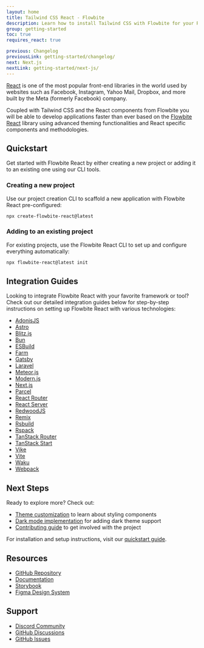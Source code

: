 ```yaml
---
layout: home
title: Tailwind CSS React - Flowbite
description: Learn how to install Tailwind CSS with Flowbite for your React project and start developing modern web applications using interactive elements based on utility classes
group: getting-started
toc: true
requires_react: true

previous: Changelog
previousLink: getting-started/changelog/
next: Next.js
nextLink: getting-started/next-js/
---
```


[React](https://react.dev/) is one of the most popular front-end libraries in the world used by websites such as Facebook, Instagram, Yahoo Mail, Dropbox, and more built by the Meta (formerly Facebook) company.

Coupled with Tailwind CSS and the React components from Flowbite you will be able to develop applications faster than ever based on the [Flowbite React](https://flowbite-react.com) library using advanced theming functionalities and React specific components and methodologies.

## Quickstart

Get started with Flowbite React by either creating a new project or adding it to an existing one using our CLI tools.

### Creating a new project

Use our project creation CLI to scaffold a new application with Flowbite React pre-configured:

```bash
npx create-flowbite-react@latest
```

### Adding to an existing project

For existing projects, use the Flowbite React CLI to set up and configure everything automatically:

```bash
npx flowbite-react@latest init
```

## Integration Guides

Looking to integrate Flowbite React with your favorite framework or tool? Check out our detailed integration guides below for step-by-step instructions on setting up Flowbite React with various technologies:

-   [AdonisJS](https://flowbite-react.com/docs/guides/adonisjs)
-   [Astro](https://flowbite-react.com/docs/guides/astro)
-   [Blitz.js](https://flowbite-react.com/docs/guides/blitzjs)
-   [Bun](https://flowbite-react.com/docs/guides/bun)
-   [ESBuild](https://flowbite-react.com/docs/guides/esbuild)
-   [Farm](https://flowbite-react.com/docs/guides/farm)
-   [Gatsby](https://flowbite-react.com/docs/guides/gatsby)
-   [Laravel](https://flowbite-react.com/docs/guides/laravel)
-   [Meteor.js](https://flowbite-react.com/docs/guides/meteorjs)
-   [Modern.js](https://flowbite-react.com/docs/guides/modernjs)
-   [Next.js](https://flowbite-react.com/docs/guides/nextjs)
-   [Parcel](https://flowbite-react.com/docs/guides/parcel)
-   [React Router](https://flowbite-react.com/docs/guides/react-router)
-   [React Server](https://flowbite-react.com/docs/guides/react-server)
-   [RedwoodJS](https://flowbite-react.com/docs/guides/redwoodjs)
-   [Remix](https://flowbite-react.com/docs/guides/remix)
-   [Rsbuild](https://flowbite-react.com/docs/guides/rsbuild)
-   [Rspack](https://flowbite-react.com/docs/guides/rspack)
-   [TanStack Router](https://flowbite-react.com/docs/guides/tanstack-router)
-   [TanStack Start](https://flowbite-react.com/docs/guides/tanstack-start)
-   [Vike](https://flowbite-react.com/docs/guides/vike)
-   [Vite](https://flowbite-react.com/docs/guides/vite)
-   [Waku](https://flowbite-react.com/docs/guides/waku)
-   [Webpack](https://flowbite-react.com/docs/guides/webpack)

## Next Steps

Ready to explore more? Check out:

-   [Theme customization](https://flowbite-react.com/docs/customize/theme) to learn about styling components
-   [Dark mode implementation](https://flowbite-react.com/docs/customize/dark-mode) for adding dark theme support
-   [Contributing guide](https://flowbite-react.com/docs/getting-started/contributing) to get involved with the project

For installation and setup instructions, visit our [quickstart guide](https://flowbite-react.com/docs/getting-started/quickstart).

## Resources

-   [GitHub Repository](https://github.com/themesberg/flowbite-react)
-   [Documentation](https://flowbite-react.com/docs)
-   [Storybook](https://flowbite-react.com/storybook)
-   [Figma Design System](https://www.figma.com/community/file/1251695088645881)

## Support

-   [Discord Community](https://discord.gg/4eeurUVvTy)
-   [GitHub Discussions](https://github.com/themesberg/flowbite-react/discussions)
-   [GitHub Issues](https://github.com/themesberg/flowbite-react/issues)
